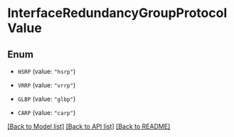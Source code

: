 # InterfaceRedundancyGroupProtocolValue

## Enum


* `HSRP` (value: `"hsrp"`)

* `VRRP` (value: `"vrrp"`)

* `GLBP` (value: `"glbp"`)

* `CARP` (value: `"carp"`)


[[Back to Model list]](../README.md#documentation-for-models) [[Back to API list]](../README.md#documentation-for-api-endpoints) [[Back to README]](../README.md)


